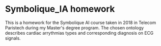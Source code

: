 # Symbolique_IA homework

This is a homework for the Symbolique AI course taken in 2018 in Telecom Paristech during my Master's degree program.
The chosen ontology describes cardiac arrythmias types and corresponding diagnosis on ECG signals.
